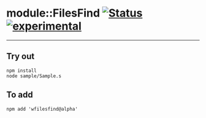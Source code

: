 
# module::FilesFind  [![Status](https://github.com/Wandalen/wFilesFind/workflows/Publish/badge.svg)](https://github.com/Wandalen/wFilesFind/actions?query=workflow%3APublish) [![experimental](https://img.shields.io/badge/stability-experimental-orange.svg)](https://github.com/emersion/stability-badges#experimental)

___

## Try out
```
npm install
node sample/Sample.s
```

## To add
```
npm add 'wfilesfind@alpha'
```

